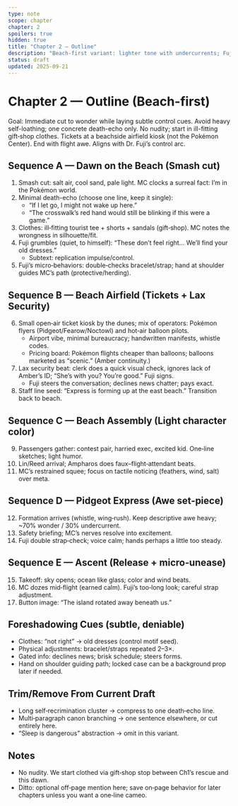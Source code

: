 ```yaml
---
type: note
scope: chapter
chapter: 2
spoilers: true
hidden: true
title: "Chapter 2 — Outline"
description: "Beach-first variant: lighter tone with undercurrents; Fuji control; gift-shop clothes; airfield tickets; flight awe."
status: draft
updated: 2025-09-21
---
```


# Chapter 2 — Outline (Beach-first)

Goal: Immediate cut to wonder while laying subtle control cues. Avoid heavy self-loathing; one concrete death-echo only. No nudity; start in ill-fitting gift‑shop clothes. Tickets at a beachside airfield kiosk (not the Pokémon Center). End with flight awe. Aligns with Dr. Fuji’s control arc.

## Sequence A — Dawn on the Beach (Smash cut)
1. Smash cut: salt air, cool sand, pale light. MC clocks a surreal fact: I’m in the Pokémon world.
2. Minimal death-echo (choose one line, keep it single):
   - “If I let go, I might not wake up here.”
   - “The crosswalk’s red hand would still be blinking if this were a game.”
3. Clothes: ill‑fitting tourist tee + shorts + sandals (gift‑shop). MC notes the wrongness in silhouette/fit.
4. Fuji grumbles (quiet, to himself): “These don’t feel right… We’ll find your old dresses.”
   - Subtext: replication impulse/control.
5. Fuji’s micro‑behaviors: double‑checks bracelet/strap; hand at shoulder guides MC’s path (protective/herding).

## Sequence B — Beach Airfield (Tickets + Lax Security)
6. Small open‑air ticket kiosk by the dunes; mix of operators: Pokémon flyers (Pidgeot/Fearow/Noctowl) and hot‑air balloon pilots.
   - Airport vibe, minimal bureaucracy; handwritten manifests, whistle codes.
   - Pricing board: Pokémon flights cheaper than balloons; balloons marketed as “scenic.” (Amber continuity.)
7. Lax security beat: clerk does a quick visual check, ignores lack of Amber’s ID; “She’s with you? You’re good.” Fuji signs.
   - Fuji steers the conversation; declines news chatter; pays exact.
8. Staff line seed: “Express is forming up at the east beach.” Transition back to beach.

## Sequence C — Beach Assembly (Light character color)
9. Passengers gather: contest pair, harried exec, excited kid. One‑line sketches; light humor.
10. Lin/Reed arrival; Ampharos does faux–flight‑attendant beats.
11. MC’s restrained squee; focus on tactile noticing (feathers, wind, salt) over meta.

## Sequence D — Pidgeot Express (Awe set‑piece)
12. Formation arrives (whistle, wing‑rush). Keep descriptive awe heavy; ~70% wonder / 30% undercurrent.
13. Safety briefing; MC’s nerves resolve into excitement.
14. Fuji double strap‑check; voice calm; hands perhaps a little too steady.

## Sequence E — Ascent (Release + micro‑unease)
15. Takeoff: sky opens; ocean like glass; color and wind beats.
16. MC dozes mid‑flight (earned calm). Fuji’s too‑long look; careful strap adjustment.
17. Button image: “The island rotated away beneath us.”

## Foreshadowing Cues (subtle, deniable)
- Clothes: “not right” → old dresses (control motif seed).
- Physical adjustments: bracelet/straps repeated 2–3×.
- Gated info: declines news; brisk schedule; steers forms.
- Hand on shoulder guiding path; locked case can be a background prop later if needed.

## Trim/Remove From Current Draft
- Long self‑recrimination cluster → compress to one death‑echo line.
- Multi‑paragraph canon branching → one sentence elsewhere, or cut entirely here.
- “Sleep is dangerous” abstraction → omit in this variant.

## Notes
- No nudity. We start clothed via gift‑shop stop between Ch1’s rescue and this dawn.
- Ditto: optional off‑page mention here; save on‑page behavior for later chapters unless you want a one‑line cameo.
